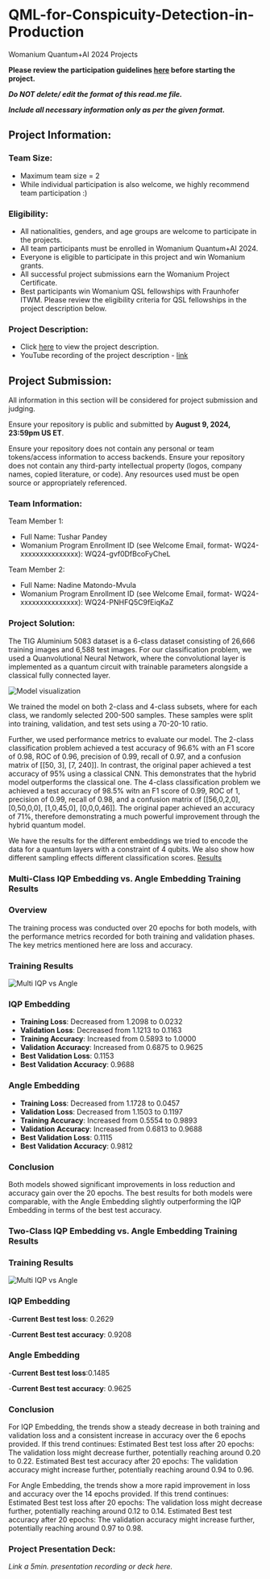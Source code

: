 # QML-for-Conspicuity-Detection-in-Production
Womanium Quantum+AI 2024 Projects

**Please review the participation guidelines [here](https://github.com/womanium-quantum/Quantum-AI-2024) before starting the project.**

_**Do NOT delete/ edit the format of this read.me file.**_

_**Include all necessary information only as per the given format.**_

## Project Information:

### Team Size:
  - Maximum team size = 2
  - While individual participation is also welcome, we highly recommend team participation :)

### Eligibility:
  - All nationalities, genders, and age groups are welcome to participate in the projects.
  - All team participants must be enrolled in Womanium Quantum+AI 2024.
  - Everyone is eligible to participate in this project and win Womanium grants.
  - All successful project submissions earn the Womanium Project Certificate.
  - Best participants win Womanium QSL fellowships with Fraunhofer ITWM. Please review the eligibility criteria for QSL fellowships in the project description below.

### Project Description:
  - Click [here](https://drive.google.com/file/d/1AcctFeXjchtEhYzPUsHpP_b4HGlI4kq9/view?usp=sharing) to view the project description.
  - YouTube recording of the project description - [link](https://youtu.be/Ac1ihFcTRTc?si=i6AIVfQQh8ymYQYp)

## Project Submission:
All information in this section will be considered for project submission and judging.

Ensure your repository is public and submitted by **August 9, 2024, 23:59pm US ET**.

Ensure your repository does not contain any personal or team tokens/access information to access backends. Ensure your repository does not contain any third-party intellectual property (logos, company names, copied literature, or code). Any resources used must be open source or appropriately referenced.

### Team Information:
Team Member 1:
 - Full Name: Tushar Pandey
 - Womanium Program Enrollment ID (see Welcome Email, format- WQ24-xxxxxxxxxxxxxxx): WQ24-gvf0DfBcoFyCheL


Team Member 2:
 - Full Name: Nadine Matondo-Mvula
 - Womanium Program Enrollment ID (see Welcome Email, format- WQ24-xxxxxxxxxxxxxxx): WQ24-PNHFQ5C9fEiqKaZ


### Project Solution:
The TIG Aluminium 5083 dataset is a 6-class dataset consisting of 26,666 training images and 6,588 test images. For our classification problem, we used a Quanvolutional Neural Network, where the convolutional layer is implemented as a quantum circuit with trainable parameters alongside a classical fully connected layer.

![Model visualization](graphics/model_visualizartion.png)

We trained the model on both 2-class and 4-class subsets, where for each class, we randomly selected 200-500 samples. These samples were split into training, validation, and test sets using a 70-20-10 ratio.

Further, we used performance metrics to evaluate our model. The 2-class classification problem achieved a test accuracy of 96.6% with an F1 score of 0.98, ROC of 0.96, precision of 0.99, recall of 0.97, and a confusion matrix of [[50, 3], [7, 240]]. In contrast, the original paper achieved a test accuracy of 95% using a classical CNN. This demonstrates that the hybrid model outperforms the classical one. The 4-class classification problem we achieved a test accuracy of 98.5% witn an F1 score of 0.99, ROC of 1, precision of 0.99, recall of 0.98, and a confusion matrix of [[56,0,2,0], [0,50,0,0], [1,0,45,0], [0,0,0,46]]. The original paper achieved an accuracy of 71%, therefore demonstrating a much powerful improvement through the hybrid quantum model.

We have the results for the different embeddings we tried to encode the data for a quantum layers with a constraint of 4 qubits. We also show how different sampling effects different classification scores.
[Results](https://docs.google.com/spreadsheets/d/13_O17s-6w6qbXTOjDOFBNW5nJvJB9Tefj1J1Cp3sRCs/edit?usp=sharing)

### Multi-Class IQP Embedding vs. Angle Embedding Training Results

### Overview

The training process was conducted over 20 epochs for both models, with the performance metrics recorded for both training and validation phases. The key metrics mentioned here are loss and accuracy. 

### Training Results

![Multi IQP vs Angle](graphics/Multi_IQP_vs_Angle.png)


### IQP Embedding

- **Training Loss**: Decreased from 1.2098 to 0.0232
- **Validation Loss**: Decreased from 1.1213 to 0.1163
- **Training Accuracy**: Increased from 0.5893 to 1.0000
- **Validation Accuracy**: Increased from 0.6875 to 0.9625
- **Best Validation Loss**: 0.1153
- **Best Validation Accuracy**: 0.9688

### Angle Embedding

- **Training Loss**: Decreased from 1.1728 to 0.0457
- **Validation Loss**: Decreased from 1.1503 to 0.1197
- **Training Accuracy**: Increased from 0.5554 to 0.9893
- **Validation Accuracy**: Increased from 0.6813 to 0.9688
- **Best Validation Loss**: 0.1115
- **Best Validation Accuracy**: 0.9812


### Conclusion

Both models showed significant improvements in loss reduction and accuracy gain over the 20 epochs. The best results for both models were comparable, with the Angle Embedding slightly outperforming the IQP Embedding in terms of the best test accuracy.


### Two-Class IQP Embedding vs. Angle Embedding Training Results


### Training Results

![Multi IQP vs Angle](/graphics/two_class_embeddings_result.png)


### IQP Embedding

-**Current Best test loss**: 0.2629

-**Current Best test accuracy**: 0.9208

### Angle Embedding
-**Current Best test loss**:0.1485

-**Current Best test accuracy**: 0.9625


### Conclusion

For IQP Embedding, the trends show a steady decrease in both training and validation loss and a consistent increase in accuracy over the 6 epochs provided. If this trend continues: Estimated Best test loss after 20 epochs: The validation loss might decrease further, potentially reaching around 0.20 to 0.22.
Estimated Best test accuracy after 20 epochs: The validation accuracy might increase further, potentially reaching around 0.94 to 0.96.

For Angle Embedding, the trends show a more rapid improvement in loss and accuracy over the 14 epochs provided. If this trend continues: Estimated Best test loss after 20 epochs: The validation loss might decrease further, potentially reaching around 0.12 to 0.14.
Estimated Best test accuracy after 20 epochs: The validation accuracy might increase further, potentially reaching around 0.97 to 0.98.


### Project Presentation Deck:
_Link a 5min. presentation recording or deck here._
